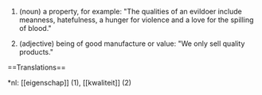 1. (noun) a property, for example: "The qualities of an evildoer include meanness, hatefulness, a hunger for violence and a love for the spilling of blood."

2. (adjective) being of good manufacture or value: "We only sell quality products."

==Translations==

*nl: [[eigenschap]] (1), [[kwaliteit]] (2)